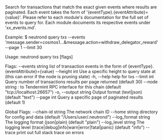 Search for transactions that match the exact given events where results are paginated.
Each event takes the form of '{eventType}.{eventAttribute}={value}'. Please refer
to each module's documentation for the full set of events to query for. Each module
documents its respective events under 'xx_events.md'.

Example:
$ neutrond query txs --events 'message.sender=cosmos1...&message.action=withdraw_delegator_reward' --page 1 --limit 30

Usage:
  neutrond query txs [flags]

Flags:
      --events string   list of transaction events in the form of {eventType}.{eventAttribute}={value}
      --height int      Use a specific height to query state at (this can error if the node is pruning state)
  -h, --help            help for txs
      --limit int       Query number of transactions results per page returned (default 30)
      --node string     <host>:<port> to Tendermint RPC interface for this chain (default "tcp://localhost:26657")
  -o, --output string   Output format (text|json) (default "text")
      --page int        Query a specific page of paginated results (default 1)

Global Flags:
      --chain-id string     The network chain ID
      --home string         directory for config and data (default "/Users/user/.neutrond")
      --log_format string   The logging format (json|plain) (default "plain")
      --log_level string    The logging level (trace|debug|info|warn|error|fatal|panic) (default "info")
      --trace               print out full stack trace on errors
